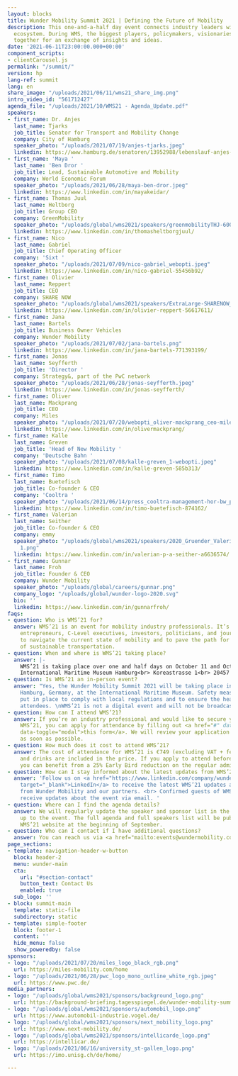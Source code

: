 ```yaml
---
layout: blocks
title: Wunder Mobility Summit 2021 | Defining the Future of Mobility
description: This one-and-a-half day event connects industry leaders within the mobility
  ecosystem. During WMS, the biggest players, policymakers, visionaries and more come
  together for an exchange of insights and ideas.
date: '2021-06-11T23:00:00.000+00:00'
component_scripts:
- clientCarousel.js
permalink: "/summit/"
version: hp
lang-ref: summit
lang: en
share_image: "/uploads/2021/06/11/wms21_share_img.png"
intro_video_id: "561712427"
agenda_file: "/uploads/2021/10/WMS21 - Agenda_Update.pdf"
speakers:
- first_name: Dr. Anjes
  last_name: Tjarks
  job_title: Senator for Transport and Mobility Change
  company: City of Hamburg
  speaker_photo: "/uploads/2021/07/19/anjes-tjarks.jpeg"
  linkedin: https://www.hamburg.de/senatoren/13952988/lebenslauf-anjes-tjarks/
- first_name: 'Maya '
  last_name: 'Ben Dror '
  job_title: Lead, Sustainable Automotive and Mobility
  company: World Economic Forum
  speaker_photo: "/uploads/2021/06/28/maya-ben-dror.jpeg"
  linkedin: https://www.linkedin.com/in/mayakeidar/
- first_name: Thomas Juul
  last_name: Heltborg
  job_title: Group CEO
  company: GreenMobility
  speaker_photo: "/uploads/global/wms2021/speakers/greenmobilityTHJ-600x600 1.png"
  linkedin: https://www.linkedin.com/in/thomasheltborgjuul/
- first_name: Nico
  last_name: Gabriel
  job_title: Chief Operating Officer
  company: 'Sixt '
  speaker_photo: "/uploads/2021/07/09/nico-gabriel_webopti.jpeg"
  linkedin: https://www.linkedin.com/in/nico-gabriel-55456b92/
- first_name: Olivier
  last_name: Reppert
  job_title: CEO
  company: SHARE NOW
  speaker_photo: "/uploads/global/wms2021/speakers/ExtraLarge-SHARENOW_Reppert-1 1.png"
  linkedin: https://www.linkedin.com/in/olivier-reppert-56617611/
- first_name: Jana
  last_name: Bartels
  job_title: Business Owner Vehicles
  company: Wunder Mobility
  speaker_photo: "/uploads/2021/07/02/jana-bartels.png"
  linkedin: https://www.linkedin.com/in/jana-bartels-771393199/
- first_name: Jonas
  last_name: Seyfferth
  job_title: 'Director '
  company: Strategy&, part of the PwC network
  speaker_photo: "/uploads/2021/06/28/jonas-seyfferth.jpeg"
  linkedin: https://www.linkedin.com/in/jonas-seyfferth/
- first_name: Oliver
  last_name: Mackprang
  job_title: CEO
  company: Miles
  speaker_photo: "/uploads/2021/07/20/webopti_oliver-mackprang_ceo-miles_1.jpeg"
  linkedin: https://www.linkedin.com/in/olivermackprang/
- first_name: Kalle
  last_name: Greven
  job_title: 'Head of New Mobility '
  company: 'Deutsche Bahn '
  speaker_photo: "/uploads/2021/07/08/kalle-greven_1-webopti.jpeg"
  linkedin: https://www.linkedin.com/in/kalle-greven-585b313/
- first_name: Timo
  last_name: Buetefisch
  job_title: Co-founder & CEO
  company: 'Cooltra '
  speaker_photo: "/uploads/2021/06/14/press_cooltra-management-hor-bw_print_timo_dsc_8339.jpeg"
  linkedin: https://www.linkedin.com/in/timo-buetefisch-874162/
- first_name: Valerian
  last_name: Seither
  job_title: Co-founder & CEO
  company: emmy
  speaker_photo: "/uploads/global/wms2021/speakers/2020_Gruender_Valerian-Seither_Press
    1.png"
  linkedin: https://www.linkedin.com/in/valerian-p-a-seither-a6636574/
- first_name: Gunnar
  last_name: Froh
  job_title: Founder & CEO
  company: Wunder Mobility
  speaker_photo: "/uploads/global/careers/gunnar.png"
  company_logo: "/uploads/global/wunder-logo-2020.svg"
  bio: ''
  linkedin: https://www.linkedin.com/in/gunnarfroh/
faqs:
- question: Who is WMS’21 for?
  answer: WMS’21 is an event for mobility industry professionals. It’s where founders,
    entrepreneurs, C-Level executives, investors, politicians, and journalists meet
    to navigate the current state of mobility and to pave the path for the next phase
    of sustainable transportation.
- question: When and where is WMS’21 taking place?
  answer: |-
    WMS’21 is taking place over one and half days on October 11 and October 12, 2021. The event will be in the Maritime Museum in Hamburg, Germany.<br><br>
    International Maritime Museum Hamburg<br> Koreastrasse 1<br> 20457 Hamburg<br> Germany
- question: Is WMS’21 an in-person event?
  answer: "Yes, the Wunder Mobility Summit 2021 will be taking place in person in
    Hamburg, Germany, at the International Maritime Museum. Safety measures will be
    put in place to comply with local regulations and to ensure the health of all
    attendees. \nWMS’21 is not a digital event and will not be broadcast online."
- question: How can I attend WMS’21?
  answer: If you’re an industry professional and would like to secure your spot at
    WMS’21, you can apply for attendance by filling out <a href="#" data-target="#wmsModal"
    data-toggle="modal">this form</a>. We will review your application and be in touch
    as soon as possible.
- question: How much does it cost to attend WMS’21?
  answer: The cost of attendance for WMS’21 is €749 (excluding VAT + fees). All meals
    and drinks are included in the price. If you apply to attend before 30 July, 2021,
    you can benefit from a 25% Early Bird reduction on the regular admission price.
- question: How can I stay informed about the latest updates from WMS’21?
  answer: 'Follow us on <a href="https://www.linkedin.com/company/wundermobility"
    target="_blank">LinkedIn</a> to receive the latest WMS’21 updates as well as news
    from Wunder Mobility and our partners. <br> Confirmed guests of WMS’21 will also
    receive updates about the event via email. '
- question: Where can I find the agenda details?
  answer: We will regularly update the speaker and sponsor list in the months leading
    up to the event. The full agenda and full speakers list will be published on the
    WMS’21 website at the beginning of September.
- question: Who can I contact if I have additional questions?
  answer: You can reach us via <a href="mailto:events@wundermobility.com" target="_blank">events@wundermobility.com</a>
page_sections:
- template: navigation-header-w-button
  block: header-2
  menu: wunder-main
  cta:
    url: "#section-contact"
    button_text: Contact Us
    enabled: true
  sub_logo: ''
- block: summit-main
  template: static-file
  subdirectory: static
- template: simple-footer
  block: footer-1
  content: ''
  hide_menu: false
  show_poweredby: false
sponsors:
- logo: "/uploads/2021/07/20/miles_logo_black_rgb.png"
  url: https://miles-mobility.com/home
- logo: "/uploads/2021/06/28/pwc_logo_mono_outline_white_rgb.jpeg"
  url: https://www.pwc.de/
media_partners:
- logo: "/uploads/global/wms2021/sponsors/background_logo.png"
  url: https://background-briefing.tagesspiegel.de/wunder-mobility-summit/
- logo: "/uploads/global/wms2021/sponsors/automobil_logo.png"
  url: https://www.automobil-industrie.vogel.de/
- logo: "/uploads/global/wms2021/sponsors/next_mobility_logo.png"
  url: https://www.next-mobility.de/
- logo: "/uploads/global/wms2021/sponsors/intellicarde_logo.png"
  url: https://intellicar.de/
- logo: "/uploads/2021/06/16/university_st-gallen_logo.png"
  url: https://imo.unisg.ch/de/home/

---
```

